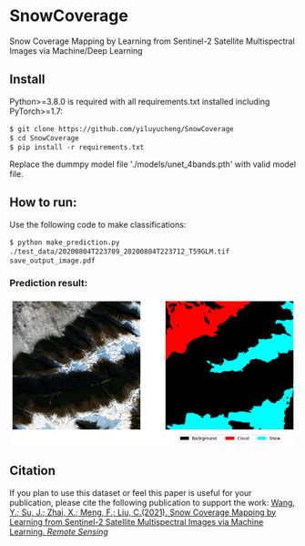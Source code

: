 # SnowCoverage
Snow Coverage Mapping by Learning from Sentinel-2 Satellite Multispectral Images via Machine/Deep Learning

## Install
Python>=3.8.0 is required with all requirements.txt installed including PyTorch>=1.7:
```shell
$ git clone https://github.com/yiluyucheng/SnowCoverage
$ cd SnowCoverage
$ pip install -r requirements.txt
```
Replace the dummpy model file './models/unet_4bands.pth' with valid model file.

## How to run:
Use the following code to make classifications:
```shell
$ python make_prediction.py ./test_data/20200804T223709_20200804T223712_T59GLM.tif save_output_image.pdf
```

### Prediction result:

<img width="640" src="https://github.com/yiluyucheng/SnowCoverage/blob/main/test_data/test_prediction.png">


## Citation

If you plan to use this dataset or feel this paper is useful for your publication, please cite the following publication to support the work:
[Wang, Y.; Su, J.; Zhai, X.; Meng, F.; Liu, C.(2021). Snow Coverage Mapping by Learning from Sentinel-2 Satellite Multispectral Images via Machine Learning. *Remote Sensing*](https://github.com/yiluyucheng/SnowCoverage/blob/main/Ref_Paper.pdf)
